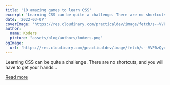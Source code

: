 ```yaml
---
title: '10 amazing games to learn CSS'
excerpt: 'Learning CSS can be quite a challenge. There are no shortcuts, and you will have to get your hands...'
date: '2022-03-07'
coverImage: 'https://res.cloudinary.com/practicaldev/image/fetch/s--VVP0zQyd--/c_imagga_scale,f_auto,fl_progressive,h_420,q_auto,w_1000/https://dev-to-uploads.s3.amazonaws.com/uploads/articles/6dpa0ek073srtusttpyq.jpg'
author:
  name: Koders
  picture: "assets/blog/authors/koders.png"
ogImage:
  url: 'https://res.cloudinary.com/practicaldev/image/fetch/s--VVP0zQyd--/c_imagga_scale,f_auto,fl_progressive,h_420,q_auto,w_1000/https://dev-to-uploads.s3.amazonaws.com/uploads/articles/6dpa0ek073srtusttpyq.jpg'
---
```


Learning CSS can be quite a challenge. There are no shortcuts, and you will have to get your hands...

[Read more](https://dev.to/dailydevtips1/10-amazing-games-to-learn-css-382i)
